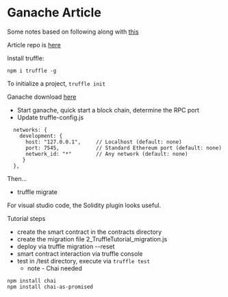# Ganache Article

Some notes based on following along with [this](https://blog.logrocket.com/develop-test-deploy-smart-contracts-ganache/)

Article repo is [here](https://github.com/KumarAbhirup/truffle-tutorial)

Install truffle:

```
npm i truffle -g
```

To initialize a project, `truffle init`

Ganache download [here](http://trufflesuite.com/ganache/)

* Start ganache, quick start a block chain, determine the RPC port
* Update truffle-config.js


```
  networks: {
    development: {
      host: "127.0.0.1",     // Localhost (default: none)
      port: 7545,            // Standard Ethereum port (default: none)
      network_id: "*"        // Any network (default: none)
     }
  },
  ```

  Then...

  * truffle migrate

  For visual studio code, the Solidity plugin looks useful.

  Tutorial steps

  * create the smart contract in the contracts directory
  * create the migration file 2_TruffleTutorial_migration.js
  * deploy via truffle migration --reset
  * smart contract interaction via truffle console
  * test in /test directory, execute via `truffle test`
    * note - Chai needed

```    
npm install chai
npm install chai-as-promised
```

